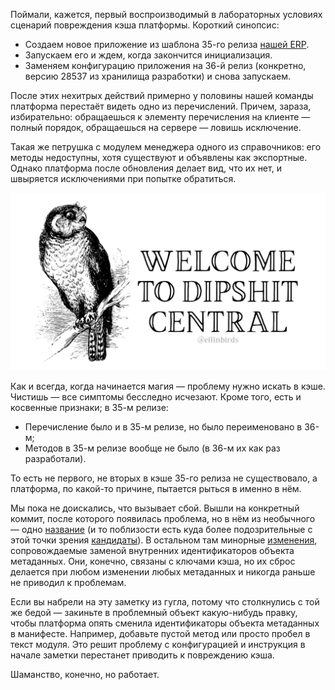 ﻿Поймали, кажется, первый воспроизводимый в лабораторных условиях сценарий повреждения кэша платформы. Короткий синопсис:

- Создаем новое приложение из шаблона 35-го релиза [нашей ERP](https://firstbit.ae).
- Запускаем его и ждем, когда закончится инициализация.
- Заменяем конфигурацию приложения на 36-й релиз (конкретно, версию 28537 из хранилища разработки) и снова запускаем.

После этих нехитрых действий примерно у половины нашей команды платформа перестаёт видеть одно из перечислений. Причем, зараза, избирательно: обращаешься к элементу перечисления на клиенте — полный порядок, обращаешься на сервере — ловишь исключение.

Такая же петрушка с модулем менеджера одного из справочников: его методы недоступны, хотя существуют и объявлены как экспортные. Однако платформа после обновления делает вид, что их нет, и швыряется исключениями при попытке обратиться.

[![Welcome To Dipshit Central](welcome.jpg)](https://x.com/EffinBirds/status/1970264357427704080)

Как и всегда, когда начинается магия — проблему нужно искать в кэше. Чистишь — все симптомы бесследно исчезают. Кроме того, есть и косвенные признаки; в 35-м релизе:

- Перечисление было и в 35-м релизе, но было переименовано в 36-м;
- Методов в 35-м релизе вообще не было (в 36-м их как раз разработали). 

То есть не первого, не вторых в кэше 35-го релиза не существовало, а платформа, по какой-то причине, пытается рыться в именно в нём.

Мы пока не доискались, что вызывает сбой. Вышли на конкретный коммит, после которого появилась проблема, но в нём из необычного — одно [название](the-commit.png) (и то поблизости есть куда более подозрительные с этой точки зрения [кандидаты](the-other-commit.png)). В остальном там минорные [изменения](5ba6ac0956e0cc7bc6b520e5110420e6950478fe.diff), сопровождаемые заменой внутренних идентификаторов объекта метаданных. Они, конечно, связаны с ключами кэша, но их сброс делается при любом изменении любых метаданных и никогда раньше не приводил к проблемам.

Если вы набрели на эту заметку из гугла, потому что столкнулись с той же бедой — закиньте в проблемный объект какую-нибудь правку, чтобы платформа опять сменила идентификаторы объекта метаданных в манифесте. Например, добавьте пустой метод или просто пробел в текст модуля. Это решит проблему с конфигурацией и инструкция в начале заметки перестанет приводить к повреждению кэша.

Шаманство, конечно, но работает.